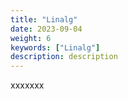 ```yaml
---
title: "Linalg"
date: 2023-09-04
weight: 6
keywords: ["Linalg"]
description: description
---
```


xxxxxxx

